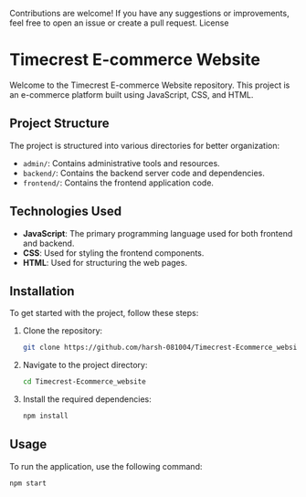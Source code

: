 Contributions are welcome! If you have any suggestions or improvements, feel free to open an issue or create a pull request.
License


# Timecrest E-commerce Website

Welcome to the Timecrest E-commerce Website repository. This project is an e-commerce platform built using JavaScript, CSS, and HTML.

## Project Structure

The project is structured into various directories for better organization:

- `admin/`: Contains administrative tools and resources.
- `backend/`: Contains the backend server code and dependencies.
- `frontend/`: Contains the frontend application code.

## Technologies Used

- **JavaScript**: The primary programming language used for both frontend and backend.
- **CSS**: Used for styling the frontend components.
- **HTML**: Used for structuring the web pages.

## Installation

To get started with the project, follow these steps:

1. Clone the repository:
    ```bash
    git clone https://github.com/harsh-081004/Timecrest-Ecommerce_website.git
    ```
2. Navigate to the project directory:
    ```bash
    cd Timecrest-Ecommerce_website
    ```
3. Install the required dependencies:
    ```bash
    npm install
    ```

## Usage

To run the application, use the following command:
```bash
npm start
